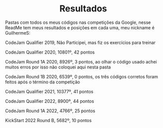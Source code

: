 <div align="center">
  <h1>Resultados</h1>
</div>
<p>Pastas com todos os meus códigos nas competições da Google, nesse ReadMe tem meus resultados e posições em cada uma, meu nickname é GuilhermeS:<p>
<p>CodeJam Qualifier 2019, Não Participei, mas fiz os exercícios para treinar<p>
<p>CodeJam Qualifier 2020, 10801º, 42 pontos<p>
<p>CodeJam Round 1A 2020, 8926º, 3 pontos, ao olhar o código usado achei muitos erros por isso não coloquei aqui nesta pasta<p>
<p>CodeJam Round 1B 2020, 6539º, 0 pontos, os três códigos corretos foram feitos após o término da competição<p>
<p>CodeJam Qualifier 2021, 10377º, 41 pontos<p>
<p>CodeJam Qualifier 2022, 8900º, 44 pontos<p>
<p>CodeJam Round 1A 2022, 4766º, 25 pontos<p>
<P>KickStart 2022 Round B, 5682º, 10 pontos<p>